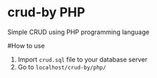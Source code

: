 # crud-by PHP
Simple CRUD using PHP programming language

#How to use

1) Import `crud.sql` file to your database server
2) Go to `localhost/crud-by/php/`


